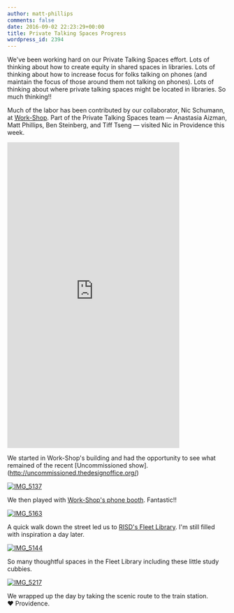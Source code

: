 ```yaml
---
author: matt-phillips
comments: false
date: 2016-09-02 22:23:29+00:00
title: Private Talking Spaces Progress
wordpress_id: 2394
---
```


We've been working hard on our Private Talking Spaces effort. Lots of thinking about how to create equity in shared spaces in libraries. Lots of thinking about how to increase focus for folks talking on phones (and maintain the focus of those around them not talking on phones). Lots of thinking about where private talking spaces might be located in libraries. So much thinking!!

Much of the labor has been contributed by our collaborator, Nic Schumann, at [Work-Shop](http://workshopri.com/). Part of the Private Talking Spaces team &mdash; Anastasia Aizman, Matt Phillips, Ben Steinberg, and Tiff Tseng &mdash; visited Nic in Providence this week.

<iframe height="700" width="394" allowfullscreen="" frameborder="0" mozallowfullscreen="" src="https://player.vimeo.com/video/181259019?title=0&byline=0&portrait=0" webkitallowfullscreen=""></iframe>

We started in Work-Shop's building and had the opportunity to see what remained of the recent [Uncommissioned show].(http://uncommissioned.thedesignoffice.org/)

[![IMG_5137](http://librarylab.law.harvard.edu/blog/wp-content/uploads/2016/09/IMG_5137-768x1024.jpg)](http://librarylab.law.harvard.edu/blog/wp-content/uploads/2016/09/IMG_5137.jpg)

We then played with [Work-Shop's phone booth](http://workshopri.com/projects/the-phone-booth/). Fantastic!!

[![IMG_5163](http://librarylab.law.harvard.edu/blog/wp-content/uploads/2016/09/IMG_5163-768x1024.jpg)](http://librarylab.law.harvard.edu/blog/wp-content/uploads/2016/09/IMG_5163.jpg)

A quick walk down the street led us to [RISD's Fleet Library](https://library.risd.edu/). I'm still filled with inspiration a day later.

[![IMG_5144](http://librarylab.law.harvard.edu/blog/wp-content/uploads/2016/09/IMG_5144-768x1024.jpg)](http://librarylab.law.harvard.edu/blog/wp-content/uploads/2016/09/IMG_5144.jpg)

So many thoughtful spaces in the Fleet Library including these little study cubbies.

[![IMG_5217](http://librarylab.law.harvard.edu/blog/wp-content/uploads/2016/09/IMG_5217-1024x768.jpg)](http://librarylab.law.harvard.edu/blog/wp-content/uploads/2016/09/IMG_5217.jpg)

We wrapped up the day by taking the scenic route to the train station. ❤️ Providence.
